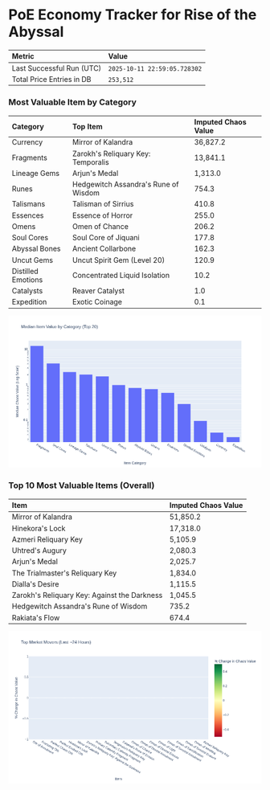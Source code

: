 # PoE Economy Tracker for Rise of the Abyssal

<!-- START_MAINTENANCE -->
| Metric | Value |
|:---|:---|
| Last Successful Run (UTC) | `2025-10-11 22:59:05.728302` |
| Total Price Entries in DB | `253,512` |

<!-- END_MAINTENANCE -->

<!-- START_DATAFRAME_DEBUG -->
<!-- END_DATAFRAME_DEBUG -->

<!-- START_CATEGORY_ANALYSIS -->
### Most Valuable Item by Category
| Category | Top Item | Imputed Chaos Value |
| :--- | :--- | :--- |
| Currency | Mirror of Kalandra | 36,827.2 |
| Fragments | Zarokh's Reliquary Key: Temporalis | 13,841.1 |
| Lineage Gems | Arjun's Medal | 1,313.0 |
| Runes | Hedgewitch Assandra's Rune of Wisdom | 754.3 |
| Talismans | Talisman of Sirrius | 410.8 |
| Essences | Essence of Horror | 255.0 |
| Omens | Omen of Chance | 206.2 |
| Soul Cores | Soul Core of Jiquani | 177.8 |
| Abyssal Bones | Ancient Collarbone | 162.3 |
| Uncut Gems | Uncut Spirit Gem (Level 20) | 120.9 |
| Distilled Emotions | Concentrated Liquid Isolation | 10.2 |
| Catalysts | Reaver Catalyst | 1.0 |
| Expedition | Exotic Coinage | 0.1 |


![Category Analysis Chart](charts/category_analysis.png)
<!-- END_ANALYSIS -->

<!-- START_ANALYSIS -->
### Top 10 Most Valuable Items (Overall)
| Item | Imputed Chaos Value |
| :--- | :--- |
| Mirror of Kalandra | 51,850.2 |
| Hinekora's Lock | 17,318.0 |
| Azmeri Reliquary Key | 5,105.9 |
| Uhtred's Augury | 2,080.3 |
| Arjun's Medal | 2,025.7 |
| The Trialmaster's Reliquary Key | 1,834.0 |
| Dialla's Desire | 1,115.5 |
| Zarokh's Reliquary Key: Against the Darkness | 1,045.5 |
| Hedgewitch Assandra's Rune of Wisdom | 735.2 |
| Rakiata's Flow | 674.4 |


![Market Movers Chart](charts/market_movers.png)
<!-- END_ANALYSIS -->
